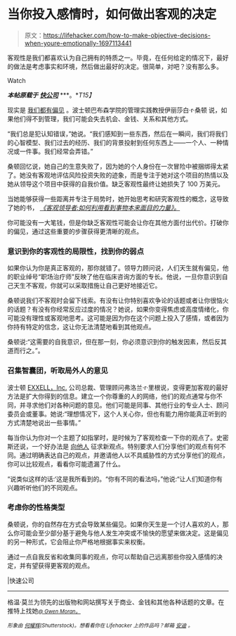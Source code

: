 # 当你投入感情时，如何做出客观的决定

> 原文：<https://lifehacker.com/how-to-make-objective-decisions-when-youre-emotionally-1697113441>

客观性是我们都喜欢认为自己拥有的特质之一。毕竟，在任何给定的情况下，最好的做法是考虑事实和环境，然后做出最好的决定。很简单，对吧？没有那么多。

Watch

***本帖原载于*** [***快公司***](http://www.fastcompany.com/3039453/how-to-be-objective-when-youre-emotionally-invested) ***。**T15】*

现实是 [我们都有偏见](https://lifehacker.com/why-you-think-you-re-great-at-everything-even-when-you-1492423875) 。波士顿巴布森学院的管理实践教授伊丽莎白·r·桑顿 说，如果他们得不到管理，我们可能会失去机会、金钱、关系和其他方式。

“我们总是犯认知错误，”她说。“我们感知到一些东西，然后在一瞬间，我们将我们的心智模型、我们过去的经历、我们的背景投射到任何东西上——一个人、一种情况或一件事。我们经常会弄错。”

桑顿回忆说，她自己的生意失败了，因为她的个人身份在一次冒险中被捆绑得太紧了。她没有客观地评估风险投资失败的迹象，而是专注于她对这个项目的热情以及她从领导这个项目中获得的自我价值。缺乏客观性最终让她损失了 100 万美元。

当她能够获得一些距离并专注于局势时，她开始思考和研究客观性的概念，这导致了她的书， [*《客观领导者:如何利用看到事物本来面目的力量》。*](http://www.amazon.com/The-Objective-Leader-Leverage-Seeing/dp/1137279893?asc_campaign=InlineText&asc_refurl=https://lifehacker.com/how-to-make-objective-decisions-when-youre-emotionally-1697113441&asc_source=&tag=kinjalifehackerlink-20)

你可能没有一大笔钱，但是你缺乏客观性可能会让你在其他方面付出代价。打破你的偏见，通过这些重要的步骤获得更清晰的观点。

### 意识到你的客观性的局限性，找到你的弱点

如果你认为你是真正客观的，那你就错了。领导力顾问说，人们天生就有偏见，他的职业绰号“职场治疗师”反映了他在临床咨询方面的专长。他说，一旦你意识到自己天生不客观，你就可以采取措施让自己更好地接近它。

桑顿说我们不客观时会留下线索。有没有让你特别喜欢争论的话题或者让你很恼火的话题？有没有你经常反应过度的情况？她说，如果你变得焦虑或高度情绪化，你可能没有理性或客观地思考。这可能是因为你在这个问题上投入了感情，或者因为你持有特定的信念，这让你无法清楚地看到其他观点。

桑顿说:“这需要的自我意识，但在那一刻，你必须意识到你的触发因素，然后反其道而行之。”。

### 召集智囊团，听取局外人的意见

波士顿 [EXXELL，Inc.](http://www.exxelinc.com/) 公司总裁、管理顾问弗洛兰·r·里根说，变得更加客观的最好方法是扩大你得到的信息。建立一个你尊重的人的网络，他们的观点通常与你不同，并寻求他们对各种问题的意见。他们可能是同事、其他行业的专业人士、顾问委员会或董事。她说:“理想情况下，这个人关心你，但也有能力用你能真正听到的方式清楚地说出一些事情。”

每当你认为你对一个主题了如指掌时，是时候为了客观检查一下你的观点了。史密斯还说，一个好办法是 [向他人](https://lifehacker.com/mental-models-solve-problems-by-approaching-them-from-1682835620) 征求新观点。特别要求人们分享他们的观点有何不同。通过明确表达自己的观点，并邀请他人以不具威胁性的方式分享他们的观点，你可以比较观点，看看你可能遗漏了什么。

“说类似这样的话:‘这是我所看到的。“你有不同的看法吗，”他说:“让人们知道你有兴趣听听他们的不同观点。

### 考虑你的性格类型

桑顿说，你的自然存在方式会导致某些偏见。如果你天生是一个讨人喜欢的人，那么你可能会至少部分基于避免与他人发生冲突或不愉快的愿望来做决定。这是偏见的另一种形式，它会阻止你严格地根据事实来权衡。

通过一点自我反省和收集同事的观点，你可以帮助自己远离那些你投入感情的决定，并有望获得更客观的观点。

|快速公司

* * *

格温·莫兰为领先的出版物和网站撰写关于商业、金钱和其他各种话题的文章。在推特上找她[*<small>@ Gwen Moran。</small>*](http://twitter.com/gwenmoran)

*<small>形象由</small>* [*<small>何耀辉</small>*](http://www.shutterstock.com/pic-245318101/stock-vector-businessman-in-dilemma-choosing-between-right-and-wrong-path-metaphor-vector-illustration-for.html?src=5eY1zqzjMlFgKadLOeDL2g-2-34)*<small>(Shutterstock)。想看看你在 Lifehacker 上的作品吗？邮箱</small>* [*<small>安迪</small>*](mailto:andy@lifehacker.com) *<small>。</small>*